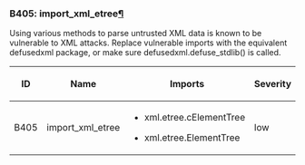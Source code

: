### B405: import\_xml\_etree<a href="#b405-import-xml-etree" class="headerlink" title="Permalink to this headline">¶</a>

Using various methods to parse untrusted XML data is known to be
vulnerable to XML attacks. Replace vulnerable imports with the
equivalent defusedxml package, or make sure defusedxml.defuse\_stdlib()
is called.

<table class="docutils align-default">
<colgroup>
<col style="width: 8%" />
<col style="width: 28%" />
<col style="width: 49%" />
<col style="width: 15%" />
</colgroup>
<thead>
<tr class="header row-odd">
<th class="head"><p>ID</p></th>
<th class="head"><p>Name</p></th>
<th class="head"><p>Imports</p></th>
<th class="head"><p>Severity</p></th>
</tr>
</thead>
<tbody>
<tr class="odd row-even">
<td><p>B405</p></td>
<td><p>import_xml_etree</p></td>
<td><ul>
<li><p>xml.etree.cElementTree</p></li>
<li><p>xml.etree.ElementTree</p></li>
</ul></td>
<td><p>low</p></td>
</tr>
</tbody>
</table>
